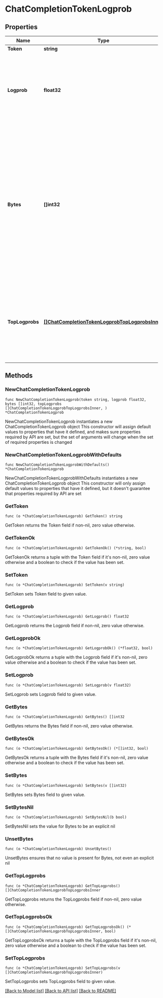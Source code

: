 # ChatCompletionTokenLogprob

## Properties

Name | Type | Description | Notes
------------ | ------------- | ------------- | -------------
**Token** | **string** | The token. | 
**Logprob** | **float32** | The log probability of this token, if it is within the top 20 most likely tokens. Otherwise, the value &#x60;-9999.0&#x60; is used to signify that the token is very unlikely. | 
**Bytes** | **[]int32** | A list of integers representing the UTF-8 bytes representation of the token. Useful in instances where characters are represented by multiple tokens and their byte representations must be combined to generate the correct text representation. Can be &#x60;null&#x60; if there is no bytes representation for the token. | 
**TopLogprobs** | [**[]ChatCompletionTokenLogprobTopLogprobsInner**](ChatCompletionTokenLogprobTopLogprobsInner.md) | List of the most likely tokens and their log probability, at this token position. In rare cases, there may be fewer than the number of requested &#x60;top_logprobs&#x60; returned. | 

## Methods

### NewChatCompletionTokenLogprob

`func NewChatCompletionTokenLogprob(token string, logprob float32, bytes []int32, topLogprobs []ChatCompletionTokenLogprobTopLogprobsInner, ) *ChatCompletionTokenLogprob`

NewChatCompletionTokenLogprob instantiates a new ChatCompletionTokenLogprob object
This constructor will assign default values to properties that have it defined,
and makes sure properties required by API are set, but the set of arguments
will change when the set of required properties is changed

### NewChatCompletionTokenLogprobWithDefaults

`func NewChatCompletionTokenLogprobWithDefaults() *ChatCompletionTokenLogprob`

NewChatCompletionTokenLogprobWithDefaults instantiates a new ChatCompletionTokenLogprob object
This constructor will only assign default values to properties that have it defined,
but it doesn't guarantee that properties required by API are set

### GetToken

`func (o *ChatCompletionTokenLogprob) GetToken() string`

GetToken returns the Token field if non-nil, zero value otherwise.

### GetTokenOk

`func (o *ChatCompletionTokenLogprob) GetTokenOk() (*string, bool)`

GetTokenOk returns a tuple with the Token field if it's non-nil, zero value otherwise
and a boolean to check if the value has been set.

### SetToken

`func (o *ChatCompletionTokenLogprob) SetToken(v string)`

SetToken sets Token field to given value.


### GetLogprob

`func (o *ChatCompletionTokenLogprob) GetLogprob() float32`

GetLogprob returns the Logprob field if non-nil, zero value otherwise.

### GetLogprobOk

`func (o *ChatCompletionTokenLogprob) GetLogprobOk() (*float32, bool)`

GetLogprobOk returns a tuple with the Logprob field if it's non-nil, zero value otherwise
and a boolean to check if the value has been set.

### SetLogprob

`func (o *ChatCompletionTokenLogprob) SetLogprob(v float32)`

SetLogprob sets Logprob field to given value.


### GetBytes

`func (o *ChatCompletionTokenLogprob) GetBytes() []int32`

GetBytes returns the Bytes field if non-nil, zero value otherwise.

### GetBytesOk

`func (o *ChatCompletionTokenLogprob) GetBytesOk() (*[]int32, bool)`

GetBytesOk returns a tuple with the Bytes field if it's non-nil, zero value otherwise
and a boolean to check if the value has been set.

### SetBytes

`func (o *ChatCompletionTokenLogprob) SetBytes(v []int32)`

SetBytes sets Bytes field to given value.


### SetBytesNil

`func (o *ChatCompletionTokenLogprob) SetBytesNil(b bool)`

 SetBytesNil sets the value for Bytes to be an explicit nil

### UnsetBytes
`func (o *ChatCompletionTokenLogprob) UnsetBytes()`

UnsetBytes ensures that no value is present for Bytes, not even an explicit nil
### GetTopLogprobs

`func (o *ChatCompletionTokenLogprob) GetTopLogprobs() []ChatCompletionTokenLogprobTopLogprobsInner`

GetTopLogprobs returns the TopLogprobs field if non-nil, zero value otherwise.

### GetTopLogprobsOk

`func (o *ChatCompletionTokenLogprob) GetTopLogprobsOk() (*[]ChatCompletionTokenLogprobTopLogprobsInner, bool)`

GetTopLogprobsOk returns a tuple with the TopLogprobs field if it's non-nil, zero value otherwise
and a boolean to check if the value has been set.

### SetTopLogprobs

`func (o *ChatCompletionTokenLogprob) SetTopLogprobs(v []ChatCompletionTokenLogprobTopLogprobsInner)`

SetTopLogprobs sets TopLogprobs field to given value.



[[Back to Model list]](../README.md#documentation-for-models) [[Back to API list]](../README.md#documentation-for-api-endpoints) [[Back to README]](../README.md)


